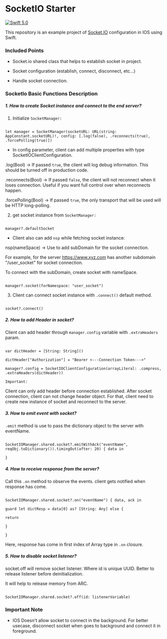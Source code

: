 # SocketIO Starter

  

[![Swift 5.0](https://img.shields.io/badge/Swift-5.0-orange.svg?style=flat)](https://swift.org)

  

This repository is an example project of [Socket.IO](https://github.com/socketio/socket.io-client-swift) configuration in IOS using Swift.

  

### Included Points

- Socket.io shared class that helps to establish socket in project.

- Socket configuration (establish, connect, disconnect, etc...)

- Handle socket connection.


  

### SocketIo Basic Functions Description

  

##### 1. How to create Socket instance and connect to the end server?

1. Initialize `SocketManager:`

```

let manager = SocketManager(socketURL: URL(string: AppConstant.socketURL)!, config: [.log(false), .reconnects(true), .forcePolling(true)])

```

- In config parameter, client can add multiple properties with type SocketIOClientConfiguration.

.log(Bool) -> If passed `true`, the client will log debug information. This should be turned off in production code.

.reconnects(Bool) -> If passed `false`, the client will not reconnect when it loses connection. Useful if you want full control over when reconnects happen.

.forcePolling(Bool) -> If passed `true`, the only transport that will be used will be HTTP long-polling.

  

2. get socket instance from `SocketManager:`

```

manager?.defaultSocket

```

- Client also can add `nsp` while fetching socket instance:

nsp(nameSpace) -> Use to add subDomain for the socket connection.

For example, for the server https://www.xyz.com has another subdomain "/user_socket" for socket connection.

To connect with the subDomain, create socket with nameSpace.

```

manager?.socket(forNamespace: "user_socket")

```

3. Client can connect socket instance with `.connect()` default method.

```

socket?.connect()

```

  

##### 2. How to add Header in socket?

Client can add header through `manager.config` variable with `.extraHeaders` param.

```

var dictHeader = [String: String]()

dictHeader["Authorization"] = "Bearer <---Connection Token--->"

manager?.config = SocketIOClientConfiguration(arrayLiteral: .compress, .extraHeaders(dictHeader))

```

`Important:`

Client can only add header before connection established. After socket connection, client can not change header object. For that, client need to create new instance of socket and reconnect to the server.

  

##### 3. How to emit event with socket?

`.emit` method is use to pass the dictionary object to the server with eventName.

```

SocketIOManager.shared.socket?.emitWithAck("eventName", reqObj.toDictionary()).timingOut(after: 20) { data in

}

```

  

##### 4. How to receive response from the server?

Call this `.on` method to observe the events. client gets notified when response has come.

```

SocketIOManager.shared.socket?.on("eventName") { data, ack in

guard let dictResp = data[0] as? [String: Any] else {

return

}

}

```

Here, response has come in first index of Array type in `.on` closure.

  

##### 5. How to disable socket listener?

socket.off will remove socket listener. Where id is unique UUID. Better to release listener before deinitialization.

It will help to release memory from ARC.

```

SocketIOManager.shared.socket?.off(id: listenerVariable)

```

  

### Important Note

- IOS Doesn't allow socket to connect in the background. For better usecase, disconnect socket when goes to background and connect it in foreground.